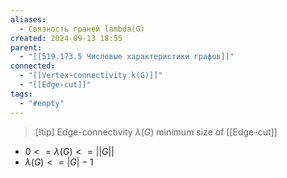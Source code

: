 ```yaml
---
aliases:
  - Связность граней lambda(G)
created: 2024-09-13 18:55
parent:
  - "[[519.173.5 Числовые характеристики графов]]"
connected:
  - "[[Vertex-connectivity k(G)]]"
  - "[[Edge-cut]]"
tags:
  - "#empty"
---
```


> [!tip] Edge-connectivity $\lambda(G)$
minimum size of [[Edge-cut]] 


- $0 <= \lambda(G) <= ||G||$
- $\lambda(G) <= |G| - 1$